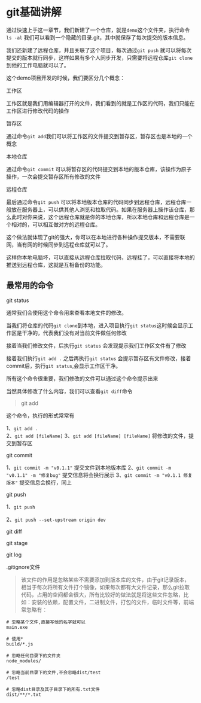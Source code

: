 # git基础讲解

通过快速上手这一章节，我们新建了一个仓库，就是`demo`这个文件夹，执行命令`ls -al` 我们可以看到一个隐藏的目录.git，其中就保存了每次提交的版本信息。

我们还新建了远程仓库，并且关联了这个项目，每次通过`git push` 就可以将每次提交的版本就行同步，这样如果有多个人同步开发，只需要将远程仓库`git clone`到他的工作电脑就可以了。

这个demo项目开发的时候，我们要区分几个概念：

工作区

工作区就是我们用编辑器打开的文件，我们看到的就是工作区的代码，我们只能在工作区进行修改代码的操作

暂存区

通过命令`git add`我们可以将工作区的文件提交到暂存区，暂存区也是本地的一个概念

本地仓库

通过命令`git commit` 可以将暂存区的代码提交到本地的版本仓库，该操作为原子操作，一次会提交暂存区所有修改的文件

远程仓库

最后通过命令`git push` 可以将本地版本仓库的代码同步到远程仓库，远程仓库一般放在服务器上，可以供其他人浏览和拉取代码。如果在服务器上操作该仓库，那么此时对你来说，这个远程仓库就是你的本地仓库，所以本地仓库和远程仓库是一个相对的，可以相互做对方的远程仓库。

这个做法就体现了git的强大，你可以在本地进行各种操作提交版本，不需要联网，当有网的时候同步到远程仓库就可以了。

这样你本地电脑坏，可以直接从远程仓库拉取代码，远程挂了，可以直接将本地的推送到远程仓库，这就是互相备份的功能。

## 最常用的命令

git status 

通常我们会使用这个命令用来查看本地文件的修改。

当我们将仓库的代码`git clone`到本地，进入项目执行`git status`这时候会显示工作区是干净的，代表我们没有对当前文件做任何修改

接着当我们修改文件，后执行`git status` 会发现提示我们工作区文件有了修改

接着我们执行`git add .` 之后再执行`git status` 会提示暂存区有文件修改，接着commit后，执行`git status`,会显示工作区干净。

所有这个命令很重要，我们修改的文件可以通过这个命令提示出来

当然具体修改了什么内容，我们可以查看`git diff`命令


> git add 

这个命令，执行的形式常常有

1、`git add .`  
2、`git add [fileName]` 
3、`git add [fileName] [fileName]`
将修改的文件，提交到暂存区

git commit

1、`git commit -m "v0.1.1"` 提交文件到本地版本库
2、`git commit -m "v0.1.1" -m "修复bug"` 提交信息将会换行展示
3、`git commit -m "v0.1.1
修复版本"` 提交信息会换行，同上

git push

1、`git push`

2、`git push --set-upstream origin dev`


git diff

git stage

git log

.gitignore文件

> 该文件的作用是忽略某些不需要添加到版本库的文件，由于git记录版本，相当于每次将所有文件打个镜像，如果每次都有大文件记录，那么git拉取代码，占用的空间都会很大，所有比较好的做法就是将这些文件忽略，比如：安装的依赖，配置文件，二进制文件，打包的文件，临时文件等，前端常忽略有：

```
# 忽略某个文件,直接写他的名字就可以
main.exe

# 使用*
build/*.js

# 忽略任何目录下的文件夹
node_modules/

# 忽略当前目录下的文件,不会忽略dist/test
/test

# 忽略dist目录及其子目录下的所有.txt文件
dist/**/*.txt
```

